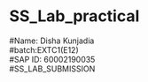 # SS_Lab_practical
#Name: Disha Kunjadia\
#batch:EXTC1(E12)\
#SAP ID: 60002190035\
#SS_LAB_SUBMISSION
